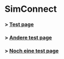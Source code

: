 # SimConnect

### > [Test page](https://simconnect.gutscheweb.com/upload_jason)
### > [Andere test page](https://simconnect.gutscheweb.com/upload_jason?page=testpage)
### > [Noch eine test page](https://simconnect.gutscheweb.com/upload_jason/?page=table)
